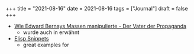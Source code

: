 +++
title = "2021-08-16"
date = 2021-08-16
tags = ["Journal"]
draft = false
+++

-   [Wie Edward Bernays Massen manipulierte - Der Vater der Propaganda](https://www1.wdr.de/mediathek/audio/wdr3/wdr3-kulturfeature/audio-wie-edward-bernays-massen-manipulierte---der-vater-der-propaganda-102.html)
    -   wurde auch in erwähnt
-   [Elisp Snippets](https://caiorss.github.io/Emacs-Elisp-Programming/Elisp_Snippets.html)
    -   great examples for